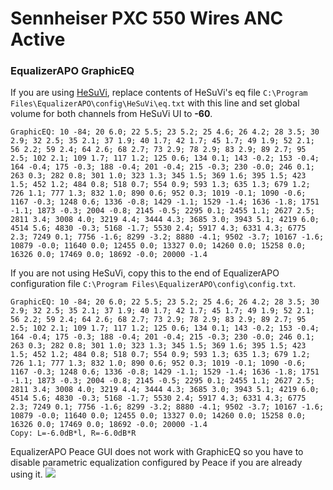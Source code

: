 # Sennheiser PXC 550 Wires ANC Active
### EqualizerAPO GraphicEQ
If you are using [HeSuVi](https://sourceforge.net/projects/hesuvi/), replace contents of HeSuVi's eq file `C:\Program Files\EqualizerAPO\config\HeSuVi\eq.txt` with this line and set global volume for both channels from HeSuVi UI to **-60**.
```
GraphicEQ: 10 -84; 20 6.0; 22 5.5; 23 5.2; 25 4.6; 26 4.2; 28 3.5; 30 2.9; 32 2.5; 35 2.1; 37 1.9; 40 1.7; 42 1.7; 45 1.7; 49 1.9; 52 2.1; 56 2.2; 59 2.4; 64 2.6; 68 2.7; 73 2.9; 78 2.9; 83 2.9; 89 2.7; 95 2.5; 102 2.1; 109 1.7; 117 1.2; 125 0.6; 134 0.1; 143 -0.2; 153 -0.4; 164 -0.4; 175 -0.3; 188 -0.4; 201 -0.4; 215 -0.3; 230 -0.0; 246 0.1; 263 0.3; 282 0.8; 301 1.0; 323 1.3; 345 1.5; 369 1.6; 395 1.5; 423 1.5; 452 1.2; 484 0.8; 518 0.7; 554 0.9; 593 1.3; 635 1.3; 679 1.2; 726 1.1; 777 1.3; 832 1.0; 890 0.6; 952 0.3; 1019 -0.1; 1090 -0.6; 1167 -0.3; 1248 0.6; 1336 -0.8; 1429 -1.1; 1529 -1.4; 1636 -1.8; 1751 -1.1; 1873 -0.3; 2004 -0.8; 2145 -0.5; 2295 0.1; 2455 1.1; 2627 2.5; 2811 3.4; 3008 4.0; 3219 4.4; 3444 4.3; 3685 3.0; 3943 5.1; 4219 6.0; 4514 5.6; 4830 -0.3; 5168 -1.7; 5530 2.4; 5917 4.3; 6331 4.3; 6775 2.3; 7249 0.1; 7756 -1.6; 8299 -3.2; 8880 -4.1; 9502 -3.7; 10167 -1.6; 10879 -0.0; 11640 0.0; 12455 0.0; 13327 0.0; 14260 0.0; 15258 0.0; 16326 0.0; 17469 0.0; 18692 -0.0; 20000 -1.4
```
If you are not using HeSuVi, copy this to the end of EqualizerAPO configuration file `C:\Program Files\EqualizerAPO\config\config.txt`.
```
GraphicEQ: 10 -84; 20 6.0; 22 5.5; 23 5.2; 25 4.6; 26 4.2; 28 3.5; 30 2.9; 32 2.5; 35 2.1; 37 1.9; 40 1.7; 42 1.7; 45 1.7; 49 1.9; 52 2.1; 56 2.2; 59 2.4; 64 2.6; 68 2.7; 73 2.9; 78 2.9; 83 2.9; 89 2.7; 95 2.5; 102 2.1; 109 1.7; 117 1.2; 125 0.6; 134 0.1; 143 -0.2; 153 -0.4; 164 -0.4; 175 -0.3; 188 -0.4; 201 -0.4; 215 -0.3; 230 -0.0; 246 0.1; 263 0.3; 282 0.8; 301 1.0; 323 1.3; 345 1.5; 369 1.6; 395 1.5; 423 1.5; 452 1.2; 484 0.8; 518 0.7; 554 0.9; 593 1.3; 635 1.3; 679 1.2; 726 1.1; 777 1.3; 832 1.0; 890 0.6; 952 0.3; 1019 -0.1; 1090 -0.6; 1167 -0.3; 1248 0.6; 1336 -0.8; 1429 -1.1; 1529 -1.4; 1636 -1.8; 1751 -1.1; 1873 -0.3; 2004 -0.8; 2145 -0.5; 2295 0.1; 2455 1.1; 2627 2.5; 2811 3.4; 3008 4.0; 3219 4.4; 3444 4.3; 3685 3.0; 3943 5.1; 4219 6.0; 4514 5.6; 4830 -0.3; 5168 -1.7; 5530 2.4; 5917 4.3; 6331 4.3; 6775 2.3; 7249 0.1; 7756 -1.6; 8299 -3.2; 8880 -4.1; 9502 -3.7; 10167 -1.6; 10879 -0.0; 11640 0.0; 12455 0.0; 13327 0.0; 14260 0.0; 15258 0.0; 16326 0.0; 17469 0.0; 18692 -0.0; 20000 -1.4
Copy: L=-6.0dB*l, R=-6.0dB*R
```
EqualizerAPO Peace GUI does not work with GraphicEQ so you have to disable parametric equalization configured by Peace if you are already using it.
![](https://raw.githubusercontent.com/jaakkopasanen/AutoEq/master/results/Innerfidelity%202017/innerfidelity/onear/Sennheiser%20PXC%20550%20Wires%20ANC%20Active/Sennheiser%20PXC%20550%20Wires%20ANC%20Active.png)
